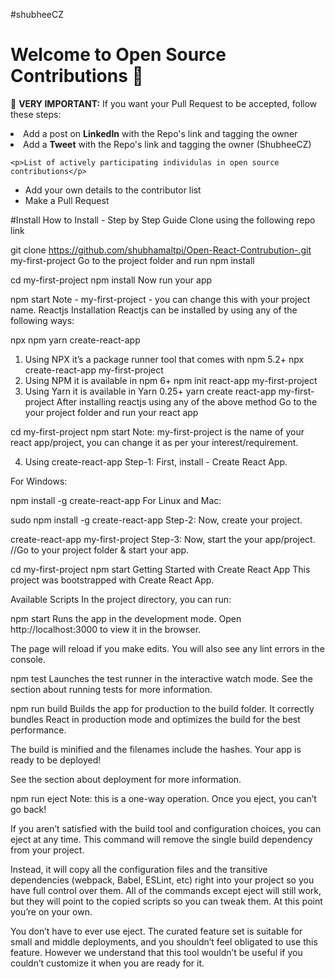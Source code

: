 #shubheeCZ
# Welcome to Open Source Contributions 🍉
<p>🚨 <b>VERY IMPORTANT:</b> If you want your Pull Request to be accepted, follow these steps:
    <li>Add a post on <b>LinkedIn</b> with the Repo's link and tagging the owner </li>
    <li>Add a <b>Tweet</b> with the Repo's link and tagging the owner (ShubheeCZ)</li>

    <p>List of actively participating individulas in open source contributions</p>

- Add your own details to the contributor list
- Make a Pull Request

#Install
How to Install - Step by Step Guide
Clone using the following repo link

git clone https://github.com/shubhamaltpi/Open-React-Contrubution-.git my-first-project
Go to the project folder and run npm install

cd my-first-project
npm install
Now run your app

npm start
Note - my-first-project - you can change this with your project name.
Reactjs Installation
Reactjs can be installed by using any of the following ways:

npx
npm
yarn
create-react-app
1. Using NPX
it’s a package runner tool that comes with npm 5.2+
npx create-react-app my-first-project
2. Using NPM
it is available in npm 6+
npm init react-app my-first-project
3. Using Yarn
it is available in Yarn 0.25+
yarn create react-app my-first-project
After installing reactjs using any of the above method Go to the your project folder and run your react app

cd my-first-project
npm start
Note: my-first-project is the name of your react app/project, you can change it as per your interest/requirement.

4. Using create-react-app
Step-1: First, install - Create React App.

For Windows:

npm install -g create-react-app
For Linux and Mac:

sudo npm install -g create-react-app
Step-2: Now, create your project.

create-react-app my-first-project
Step-3: Now, start the your app/project. //Go to your project folder & start your app.

cd my-first-project
npm start
Getting Started with Create React App
This project was bootstrapped with Create React App.

Available Scripts
In the project directory, you can run:

npm start
Runs the app in the development mode.
Open http://localhost:3000 to view it in the browser.

The page will reload if you make edits.
You will also see any lint errors in the console.

npm test
Launches the test runner in the interactive watch mode.
See the section about running tests for more information.

npm run build
Builds the app for production to the build folder.
It correctly bundles React in production mode and optimizes the build for the best performance.

The build is minified and the filenames include the hashes.
Your app is ready to be deployed!

See the section about deployment for more information.

npm run eject
Note: this is a one-way operation. Once you eject, you can’t go back!

If you aren’t satisfied with the build tool and configuration choices, you can eject at any time. This command will remove the single build dependency from your project.

Instead, it will copy all the configuration files and the transitive dependencies (webpack, Babel, ESLint, etc) right into your project so you have full control over them. All of the commands except eject will still work, but they will point to the copied scripts so you can tweak them. At this point you’re on your own.

You don’t have to ever use eject. The curated feature set is suitable for small and middle deployments, and you shouldn’t feel obligated to use this feature. However we understand that this tool wouldn’t be useful if you couldn’t customize it when you are ready for it.